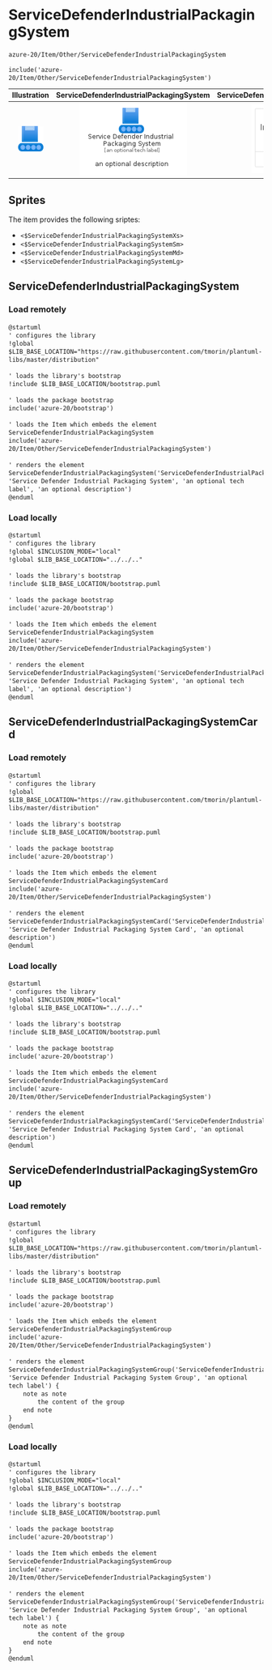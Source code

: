 # ServiceDefenderIndustrialPackagingSystem


```text
azure-20/Item/Other/ServiceDefenderIndustrialPackagingSystem
```

```text
include('azure-20/Item/Other/ServiceDefenderIndustrialPackagingSystem')
```



| Illustration | ServiceDefenderIndustrialPackagingSystem | ServiceDefenderIndustrialPackagingSystemCard | ServiceDefenderIndustrialPackagingSystemGroup |
| :---: | :---: | :---: | :---: |
| ![illustration for Illustration](../../../azure-20/Item/Other/ServiceDefenderIndustrialPackagingSystem.png) | ![illustration for ServiceDefenderIndustrialPackagingSystem](../../../azure-20/Item/Other/ServiceDefenderIndustrialPackagingSystem.Local.png) | ![illustration for ServiceDefenderIndustrialPackagingSystemCard](../../../azure-20/Item/Other/ServiceDefenderIndustrialPackagingSystemCard.Local.png) | ![illustration for ServiceDefenderIndustrialPackagingSystemGroup](../../../azure-20/Item/Other/ServiceDefenderIndustrialPackagingSystemGroup.Local.png) |



## Sprites
The item provides the following sriptes:

- `<$ServiceDefenderIndustrialPackagingSystemXs>`
- `<$ServiceDefenderIndustrialPackagingSystemSm>`
- `<$ServiceDefenderIndustrialPackagingSystemMd>`
- `<$ServiceDefenderIndustrialPackagingSystemLg>`





## ServiceDefenderIndustrialPackagingSystem

### Load remotely
```plantuml
@startuml
' configures the library
!global $LIB_BASE_LOCATION="https://raw.githubusercontent.com/tmorin/plantuml-libs/master/distribution"

' loads the library's bootstrap
!include $LIB_BASE_LOCATION/bootstrap.puml

' loads the package bootstrap
include('azure-20/bootstrap')

' loads the Item which embeds the element ServiceDefenderIndustrialPackagingSystem
include('azure-20/Item/Other/ServiceDefenderIndustrialPackagingSystem')

' renders the element
ServiceDefenderIndustrialPackagingSystem('ServiceDefenderIndustrialPackagingSystem', 'Service Defender Industrial Packaging System', 'an optional tech label', 'an optional description')
@enduml
```

### Load locally
```plantuml
@startuml
' configures the library
!global $INCLUSION_MODE="local"
!global $LIB_BASE_LOCATION="../../.."

' loads the library's bootstrap
!include $LIB_BASE_LOCATION/bootstrap.puml

' loads the package bootstrap
include('azure-20/bootstrap')

' loads the Item which embeds the element ServiceDefenderIndustrialPackagingSystem
include('azure-20/Item/Other/ServiceDefenderIndustrialPackagingSystem')

' renders the element
ServiceDefenderIndustrialPackagingSystem('ServiceDefenderIndustrialPackagingSystem', 'Service Defender Industrial Packaging System', 'an optional tech label', 'an optional description')
@enduml
```

## ServiceDefenderIndustrialPackagingSystemCard

### Load remotely
```plantuml
@startuml
' configures the library
!global $LIB_BASE_LOCATION="https://raw.githubusercontent.com/tmorin/plantuml-libs/master/distribution"

' loads the library's bootstrap
!include $LIB_BASE_LOCATION/bootstrap.puml

' loads the package bootstrap
include('azure-20/bootstrap')

' loads the Item which embeds the element ServiceDefenderIndustrialPackagingSystemCard
include('azure-20/Item/Other/ServiceDefenderIndustrialPackagingSystem')

' renders the element
ServiceDefenderIndustrialPackagingSystemCard('ServiceDefenderIndustrialPackagingSystemCard', 'Service Defender Industrial Packaging System Card', 'an optional description')
@enduml
```

### Load locally
```plantuml
@startuml
' configures the library
!global $INCLUSION_MODE="local"
!global $LIB_BASE_LOCATION="../../.."

' loads the library's bootstrap
!include $LIB_BASE_LOCATION/bootstrap.puml

' loads the package bootstrap
include('azure-20/bootstrap')

' loads the Item which embeds the element ServiceDefenderIndustrialPackagingSystemCard
include('azure-20/Item/Other/ServiceDefenderIndustrialPackagingSystem')

' renders the element
ServiceDefenderIndustrialPackagingSystemCard('ServiceDefenderIndustrialPackagingSystemCard', 'Service Defender Industrial Packaging System Card', 'an optional description')
@enduml
```

## ServiceDefenderIndustrialPackagingSystemGroup

### Load remotely
```plantuml
@startuml
' configures the library
!global $LIB_BASE_LOCATION="https://raw.githubusercontent.com/tmorin/plantuml-libs/master/distribution"

' loads the library's bootstrap
!include $LIB_BASE_LOCATION/bootstrap.puml

' loads the package bootstrap
include('azure-20/bootstrap')

' loads the Item which embeds the element ServiceDefenderIndustrialPackagingSystemGroup
include('azure-20/Item/Other/ServiceDefenderIndustrialPackagingSystem')

' renders the element
ServiceDefenderIndustrialPackagingSystemGroup('ServiceDefenderIndustrialPackagingSystemGroup', 'Service Defender Industrial Packaging System Group', 'an optional tech label') {
    note as note
        the content of the group
    end note
}
@enduml
```

### Load locally
```plantuml
@startuml
' configures the library
!global $INCLUSION_MODE="local"
!global $LIB_BASE_LOCATION="../../.."

' loads the library's bootstrap
!include $LIB_BASE_LOCATION/bootstrap.puml

' loads the package bootstrap
include('azure-20/bootstrap')

' loads the Item which embeds the element ServiceDefenderIndustrialPackagingSystemGroup
include('azure-20/Item/Other/ServiceDefenderIndustrialPackagingSystem')

' renders the element
ServiceDefenderIndustrialPackagingSystemGroup('ServiceDefenderIndustrialPackagingSystemGroup', 'Service Defender Industrial Packaging System Group', 'an optional tech label') {
    note as note
        the content of the group
    end note
}
@enduml
```


